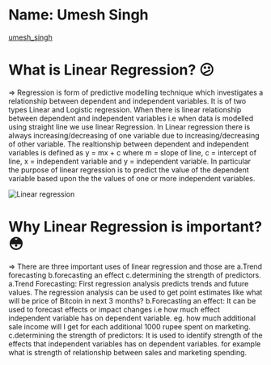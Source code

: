 # Name: Umesh Singh
[umesh_singh](https://www.linkedin.com/in/umesh-singh-35629418b)
# What is Linear Regression? :confused:
=> Regression is form of predictive modelling technique which investigates a relationship between dependent and independent variables. It is of two types Linear and 
Logistic regression. When there is linear relationship between dependent and independent variables i.e when data is modelled using straight line we use linear Regression. 
In Linear regression there is always increasing/decreasing of one variable due to increasing/decreasing of other variable. The realtionship between dependent and independent variables is defined as y = mx + c where m = slope of line, c = intercept of line, x = independent variable and y = independent variable. In particular the purpose of 
linear regression is to predict the value of the dependent variable based upon the the values of one or more independent variables.

![Linear regression](https://miro.medium.com/max/1200/1*LEmBCYAttxS6uI6rEyPLMQ.png)

# Why Linear Regression is important? :flushed:
=> There are three important uses of linear regression and those are a.Trend forecasting b.forecasting an effect c.determining the strength of predictors.
a.Trend Forecasting: First regression analysis predicts trends and future values. The regression analysis can be used to get point estimates like what will 
be price of Bitcoin in next 3 months?
b.Forecasting an effect: It can be used to forecast effects or impact changes i.e how much effect independent variable has on dependent variable. 
eg. how much additional sale income will I get for each additional 1000 rupee spent on marketing.
c.determining the strength of predictors: It is used to identify strength of the effects that independent variables has on dependent variables. for example 
what is strength of relationship between sales and marketing spending.
